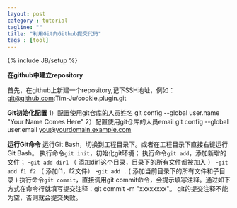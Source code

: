 ```yaml
---
layout: post
category : tutorial
tagline: ""
title: "利用Git向Github提交代码"
tags : [tool]
---
```

{% include JB/setup %}


**在github中建立repository**

首先，在github上新建一个repository,记下SSH地址，例如：git@github.com:Tim-Ju/cookie.plugin.git

**Git初始化配置** 
1）配置使用git仓库的人员姓名 
	git config --global user.name "Your Name Comes Here" 
2）配置使用git仓库的人员email 
	git config --global user.email you@yourdomain.example.com 

**运行Git命令**
运行Git Bash，切换到工程目录下。或者在工程目录下直接右键运行Git Bash。
执行命令`git init`，初始化git环境；
执行命令`git add`，添加新增的文件；
-`git add dir1` （ 添加dir1这个目录，目录下的所有文件都被加入 ） 
-`git add f1 f2` （ 添加f1，f2文件） 
-`git add .`      ( 添加当前目录下的所有文件和子目录 )
执行命令`git commit`，直接调用git commit命令，会提示填写注释。通过如下方式在命令行就填写提交注释：git commit -m "xxxxxxxx"。 git的提交注释不能为空，否则就会提交失败。

